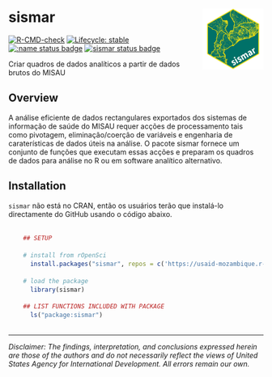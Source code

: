 # sismar <a href="https://usaid-mozambique.github.io/sismar/"><img src="man/figures/logo.png" align="right" height="120" alt="sismar website" /></a>

<!-- badges: start -->
[![R-CMD-check](https://github.com/usaid-mozambique/sismar/actions/workflows/R-CMD-check.yaml/badge.svg)](https://github.com/usaid-mozambique/sismar/actions/workflows/R-CMD-check.yaml)
[![Lifecycle: stable](https://img.shields.io/badge/lifecycle-stable-brightgreen.svg)](https://lifecycle.r-lib.org/articles/stages.html#stable)
[![:name status badge](https://usaid-mozambique.r-universe.dev/badges/:name)](https://usaid-mozambique.r-universe.dev/)
[![sismar status badge](https://usaid-mozambique.r-universe.dev/badges/sismar)](https://usaid-mozambique.r-universe.dev/sismar)
<!-- badges: end -->

Criar quadros de dados analíticos a partir de dados brutos do MISAU

## Overview

A análise eficiente de dados rectangulares exportados dos sistemas de informação de saúde do MISAU requer acções de processamento tais como pivotagem, eliminação/coerção de variáveis e engenharia de caraterísticas de dados úteis na análise. O pacote sismar fornece um conjunto de funções que executam essas acções e preparam os quadros de dados para análise no R ou em software analítico alternativo.


## Installation

`sismar` não está no CRAN, então os usuários terão que instalá-lo directamente do GitHub usando o código abaixo.

``` r

    ## SETUP

    # install from rOpenSci
      install.packages("sismar", repos = c('https://usaid-mozambique.r-universe.dev', 'https://cloud.r-project.org'))
    
    # load the package
      library(sismar)
      
    ## LIST FUNCTIONS INCLUDED WITH PACKAGE
      ls("package:sismar")
    
```

---

*Disclaimer: The findings, interpretation, and conclusions expressed herein are those of the authors and do not necessarily reflect the views of United States Agency for International Development. All errors remain our own.*
